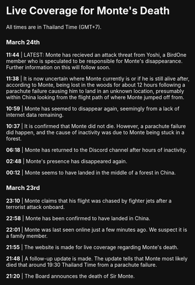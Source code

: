 <title>Monte's Disappearance | Live News Coverage | BirdOne</title>

<style>
  @import url("https://birdone.click/web-v2/src/style.css");
  * {background-color: #111 !important; color:#fff !important;}
</style>

# Live Coverage for Monte's Death
All times are in Thailand Time (GMT+7).

### March 24th

**11:44** | LATEST: Monte has recieved an attack threat from Yoshi, a BirdOne member who is speculated to be responsible for Monte's disappearance. Further information on this will follow soon.

**11:38** | It is now uncertain where Monte currently is or if he is still alive after, according to Monte, being lost in the woods for about 12 hours following a parachute failure causing him to land in an unknown location, presumably within China looking from the flight path of where Monte jumped off from.

**10:59** | Monte has seemed to disappear again, seemingly from a lack of internet data remaining.

**10:37** | It is confirmed that Monte did not die. However, a parachute failure did happen, and the cause of inactivity was due to Monte being stuck in a forest.

**06:18** | Monte has returned to the Discord channel after hours of inactivity.

**02:48** | Monte's presence has disappeared again.

**00:12** | Monte seems to have landed in the middle of a forest in China.

### March 23rd

**23:10** | Monte claims that his flight was chased by fighter jets after a terrorist attack onboard.

**22:58** | Monte has been confirmed to have landed in China.

**22:01** | Monte was last seen online just a few minutes ago. We suspect it is a family member.

**21:55** | The website is made for live coverage regarding Monte's death.

**21:48** | A follow-up update is made. The update tells that Monte most likely died that around 19:30 Thailand Time from a parachute failure.

**21:20** | The Board announces the death of Sir Monte.
